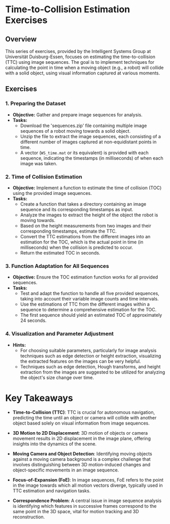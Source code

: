 # Time-to-Collision Estimation Exercises

## Overview

This series of exercises, provided by the Intelligent Systems Group at Universität Duisburg-Essen, focuses on estimating the time-to-collision (TTC) using image sequences. The goal is to implement techniques for calculating the point in time when a moving object (e.g., a robot) will collide with a solid object, using visual information captured at various moments.

## Exercises

### 1. Preparing the Dataset

- **Objective:** Gather and prepare image sequences for analysis.
- **Tasks:**
  - Download the 'sequences.zip' file containing multiple image sequences of a robot moving towards a solid object.
  - Unzip the file to extract the image sequences, each consisting of a different number of images captured at non-equidistant points in time.
  - A vector (`WS_time.mat` or its equivalent) is provided with each sequence, indicating the timestamps (in milliseconds) of when each image was taken.

### 2. Time of Collision Estimation

- **Objective:** Implement a function to estimate the time of collision (TOC) using the provided image sequences.
- **Tasks:**
  - Create a function that takes a directory containing an image sequence and its corresponding timestamps as input.
  - Analyze the images to extract the height of the object the robot is moving towards.
  - Based on the height measurements from two images and their corresponding timestamps, estimate the TTC.
  - Convert the TTC estimations from the different images into an estimation for the TOC, which is the actual point in time (in milliseconds) when the collision is predicted to occur.
  - Return the estimated TOC in seconds.

### 3. Function Adaptation for All Sequences

- **Objective:** Ensure the TOC estimation function works for all provided sequences.
- **Tasks:**
  - Test and adapt the function to handle all five provided sequences, taking into account their variable image counts and time intervals.
  - Use the estimations of TTC from the different images within a sequence to determine a comprehensive estimation for the TOC.
  - The first sequence should yield an estimated TOC of approximately 24 seconds.

### 4. Visualization and Parameter Adjustment

- **Hints:**
  - For choosing suitable parameters, particularly for image analysis techniques such as edge detection or height extraction, visualizing the extracted features on the images can be very helpful.
  - Techniques such as edge detection, Hough transforms, and height extraction from the images are suggested to be utilized for analyzing the object's size change over time.


# Key Takeaways


- **Time-to-Collision (TTC)**: TTC is crucial for autonomous navigation, predicting the time until an object or camera will collide with another object based solely on visual information from image sequences.

- **3D Motion to 2D Displacement**: 3D motion of objects or camera movement results in 2D displacement in the image plane, offering insights into the dynamics of the scene.

- **Moving Camera and Object Detection**: Identifying moving objects against a moving camera background is a complex challenge that involves distinguishing between 3D motion-induced changes and object-specific movements in an image sequence.

- **Focus-of-Expansion (FoE)**: In image sequences, FoE refers to the point in the image towards which all motion vectors diverge, typically used in TTC estimation and navigation tasks.

- **Correspondence Problem**: A central issue in image sequence analysis is identifying which features in successive frames correspond to the same point in the 3D space, vital for motion tracking and 3D reconstruction.
